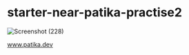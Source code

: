 # starter-near-patika-practise2

![Screenshot (228)](https://user-images.githubusercontent.com/99072771/160261102-84d356a5-a05c-4f36-a287-a5a2863d6f88.png)

www.patika.dev 

